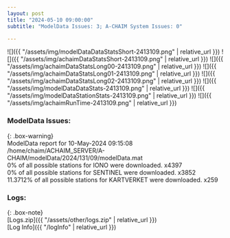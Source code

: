 ```yaml
---
layout: post
title: "2024-05-10 09:00:00"
subtitle: "ModelData Issues: 3; A-CHAIM System Issues: 0"

---
```


![]({{ "/assets/img/modelDataDataStatsShort-2413109.png" | relative_url }})
![]({{ "/assets/img/achaimDataStatsShort-2413109.png" | relative_url }})
![]({{ "/assets/img/achaimDataStatsLong00-2413109.png" | relative_url }})
![]({{ "/assets/img/achaimDataStatsLong01-2413109.png" | relative_url }})
![]({{ "/assets/img/achaimDataStatsLong02-2413109.png" | relative_url }})
![]({{ "/assets/img/modelDataDataStats-2413109.png" | relative_url }})
![]({{ "/assets/img/modelDataStationStats-2413109.png" | relative_url }})
![]({{ "/assets/img/achaimRunTime-2413109.png" | relative_url }})


### ModelData Issues:  
  
{: .box-warning}  
 ModelData report for 10-May-2024 09:15:08   
 /home/chaim/ACHAIM_SERVER/A-CHAIM/modelData/2024/131/09/modelData.mat   
 0% of all possible stations for IONO were downloaded. x4397   
 0% of all possible stations for SENTINEL were downloaded. x3852   
 11.3712% of all possible stations for KARTVERKET were downloaded. x259   
  


### Logs:  
  
{: .box-note}  
[Logs.zip]({{ "/assets/other/logs.zip" | relative_url }})  
[Log Info]({{ "/logInfo" | relative_url }})  
